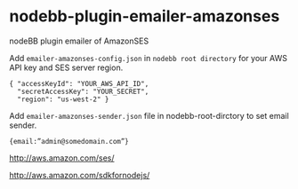 nodebb-plugin-emailer-amazonses
===============================

nodeBB plugin emailer of AmazonSES

Add `emailer-amazonses-config.json` in `nodebb root directory`  for your AWS API key and SES server region.

```
{ "accessKeyId": "YOUR_AWS_API_ID",
  "secretAccessKey": "YOUR_SECRET",
  "region": "us-west-2" }
```

Add `emailer-amazonses-sender.json` file in nodebb-root-dirctory to set email sender.

```
{email:”admin@somedomain.com”}
```

http://aws.amazon.com/ses/

http://aws.amazon.com/sdkfornodejs/




